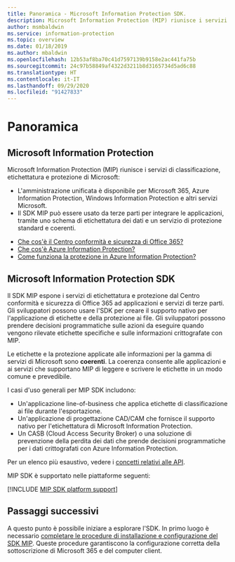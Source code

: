 ```yaml
---
title: Panoramica - Microsoft Information Protection SDK.
description: Microsoft Information Protection (MIP) riunisce i servizi di classificazione, etichettatura e protezione di Microsoft in una singola esperienza di amministrazione e in un singolo Software Development Kit (SDK).
author: msmbaldwin
ms.service: information-protection
ms.topic: overview
ms.date: 01/18/2019
ms.author: mbaldwin
ms.openlocfilehash: 12b53af8ba70c41d7597139b9158e2ac441fa75b
ms.sourcegitcommit: 24c97b58849af4322d3211b8d3165734d5ad6c88
ms.translationtype: HT
ms.contentlocale: it-IT
ms.lasthandoff: 09/29/2020
ms.locfileid: "91427833"
---
```

# <a name="overview"></a>Panoramica

## <a name="microsoft-information-protection"></a>Microsoft Information Protection

Microsoft Information Protection (MIP) riunisce i servizi di classificazione, etichettatura e protezione di Microsoft:

- L'amministrazione unificata è disponibile per Microsoft 365, Azure Information Protection, Windows Information Protection e altri servizi Microsoft. 
- Il SDK MIP può essere usato da terze parti per integrare le applicazioni, tramite uno schema di etichettatura dei dati e un servizio di protezione standard e coerenti.

* [Che cos'è il Centro conformità e sicurezza di Office 365?](https://docs.microsoft.com/office365/securitycompliance/)
* [Che cos'è Azure Information Protection?](/azure/information-protection/understand-explore/what-is-information-protection)
* [Come funziona la protezione in Azure Information Protection?](/azure/information-protection/understand-explore/what-is-information-protection#how-data-is-protected)

## <a name="microsoft-information-protection-sdk"></a>Microsoft Information Protection SDK

Il SDK MIP espone i servizi di etichettatura e protezione dal Centro conformità e sicurezza di Office 365 ad applicazioni e servizi di terze parti. Gli sviluppatori possono usare l'SDK per creare il supporto nativo per l'applicazione di etichette e della protezione ai file. Gli sviluppatori possono prendere decisioni programmatiche sulle azioni da eseguire quando vengono rilevate etichette specifiche e sulle informazioni crittografate con MIP. 

Le etichette e la protezione applicate alle informazioni per la gamma di servizi di Microsoft sono **coerenti**. La coerenza consente alle applicazioni e ai servizi che supportano MIP di leggere e scrivere le etichette in un modo comune e prevedibile.

I casi d'uso generali per MIP SDK includono:

* Un'applicazione line-of-business che applica etichette di classificazione ai file durante l'esportazione.
* Un'applicazione di progettazione CAD/CAM che fornisce il supporto nativo per l'etichettatura di Microsoft Information Protection.
* Un CASB (Cloud Access Security Broker) o una soluzione di prevenzione della perdita dei dati che prende decisioni programmatiche per i dati crittografati con Azure Information Protection.

Per un elenco più esaustivo, vedere i [concetti relativi alle API](concept-apis-use-cases.md).

MIP SDK è supportato nelle piattaforme seguenti:

[!INCLUDE [MIP SDK platform support](../includes/mip-sdk-platform-support.md)]

## <a name="next-steps"></a>Passaggi successivi

A questo punto è possibile iniziare a esplorare l'SDK. In primo luogo è necessario [completare le procedure di installazione e configurazione del SDK MIP](setup-configure-mip.md). Queste procedure garantiscono la configurazione corretta della sottoscrizione di Microsoft 365 e del computer client.

